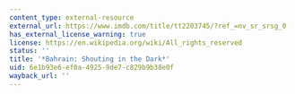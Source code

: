```yaml
---
content_type: external-resource
external_url: https://www.imdb.com/title/tt2203745/?ref_=nv_sr_srsg_0
has_external_license_warning: true
license: https://en.wikipedia.org/wiki/All_rights_reserved
status: ''
title: '*Bahrain: Shouting in the Dark*'
uid: 6e1b93e6-ef0a-4925-9de7-c829b9b38e0f
wayback_url: ''
---
```

